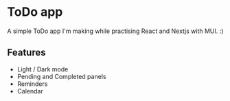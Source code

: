 # ToDo app

A simple ToDo app I'm making while practising React and Nextjs with MUI. :)

## Features

- Light / Dark mode
- Pending and Completed panels
- Reminders
- Calendar
